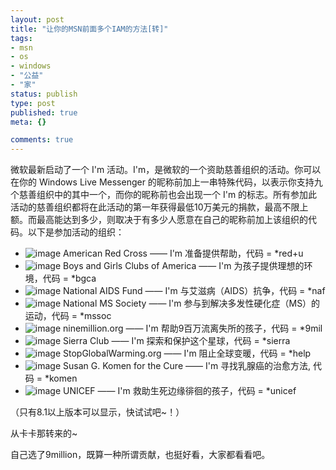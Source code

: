 ```yaml
---
layout: post
title: "让你的MSN前面多个IAM的方法[转]"
tags:
- msn
- os
- windows
- "公益"
- "家"
status: publish
type: post
published: true
meta: {}

comments: true
---
```

微软最新启动了一个 I'm 活动。I'm，是微软的一个资助慈善组织的活动。你可以在你的 Windows Live Messenger 的昵称前加上一串特殊代码，以表示你支持九个慈善组织中的其中一个，而你的昵称前也会出现一个 I'm 的标志。所有参加此活动的慈善组织都将在此活动的第一年获得最低10万美元的捐款，最高不限上额。而最高能达到多少，则取决于有多少人愿意在自己的昵称前加上该组织的代码。以下是参加活动的组织：

- ![image](http://global.msads.net/ads/pronws/ARC.180x60.gif) American Red Cross —— I'm 准备提供帮助，代码 = \*red+u
- ![image](http://global.msads.net/ads/pronws/BGCA.180x60.gif) Boys and Girls Clubs of America —— I'm 为孩子提供理想的环境，代码 = \*bgca
- ![image](http://global.msads.net/ads/pronws/NAF.180x60.gif) National AIDS Fund —— I'm 与艾滋病（AIDS）抗争，代码 = \*naf
- ![image](http://global.msads.net/ads/pronws/NMSS.180x60.gif) National MS Society —— I'm 参与到解决多发性硬化症（MS）的运动，代码 = \*mssoc
- ![image](http://global.msads.net/ads/pronws/NMO.180x60.gif) ninemillion.org —— I'm 帮助9百万流离失所的孩子，代码 = \*9mil
- ![image](http://global.msads.net/ads/pronws/Siera.180x60.gif) Sierra Club —— I'm 探索和保护这个星球，代码 = \*sierra
- ![image](http://global.msads.net/ads/pronws/SGW.180x60.gif) StopGlobalWarming.org —— I'm 阻止全球变暖，代码 = \*help
- ![image](http://global.msads.net/ads/pronws/Komen.180x60.gif) Susan G.  Komen for the Cure —— I'm 寻找乳腺癌的治愈方法, 代码 = \*komen
- ![image](http://global.msads.net/ads/pronws/UNICEF.180x60.gif) UNICEF —— I'm 救助生死边缘徘徊的孩子，代码 = \*unicef

（只有8.1以上版本可以显示，快试试吧~！）

从卡卡那转来的~

自己选了9million，既算一种所谓贡献，也挺好看，大家都看看吧。
